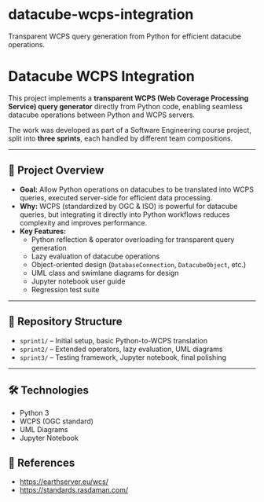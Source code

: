# datacube-wcps-integration
Transparent WCPS query generation from Python for efficient datacube operations.

# Datacube WCPS Integration

This project implements a **transparent WCPS (Web Coverage Processing Service) query generator** directly from Python code, enabling seamless datacube operations between Python and WCPS servers.  

The work was developed as part of a Software Engineering course project, split into **three sprints**, each handled by different team compositions.

---

## 🚀 Project Overview
- **Goal:** Allow Python operations on datacubes to be translated into WCPS queries, executed server-side for efficient data processing.
- **Why:** WCPS (standardized by OGC & ISO) is powerful for datacube queries, but integrating it directly into Python workflows reduces complexity and improves performance.
- **Key Features:**
  - Python reflection & operator overloading for transparent query generation
  - Lazy evaluation of datacube operations
  - Object-oriented design (`DatabaseConnection`, `DatacubeObject`, etc.)
  - UML class and swimlane diagrams for design
  - Jupyter notebook user guide
  - Regression test suite

---

## 📂 Repository Structure
- `sprint1/` – Initial setup, basic Python-to-WCPS translation
- `sprint2/` – Extended operators, lazy evaluation, UML diagrams
- `sprint3/` – Testing framework, Jupyter notebook, final polishing 

---

## 🛠️ Technologies
- Python 3
- WCPS (OGC standard)
- UML Diagrams
- Jupyter Notebook



## 📖 References
- https://earthserver.eu/wcs/
- https://standards.rasdaman.com/


